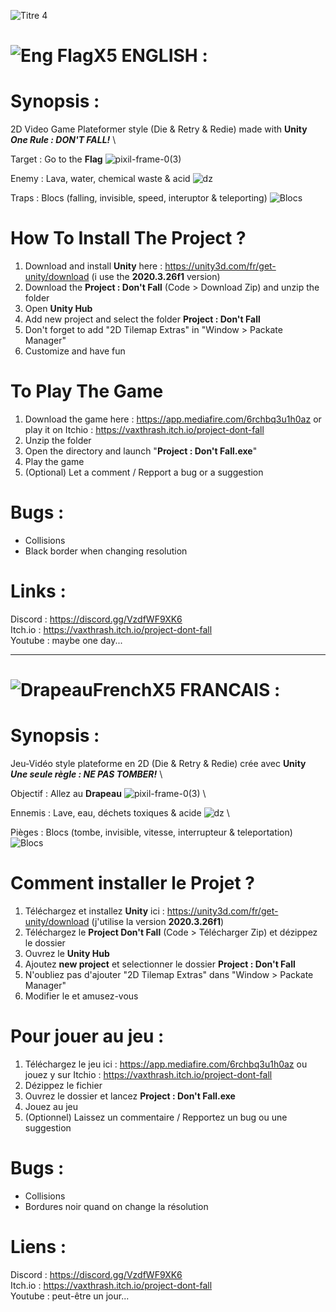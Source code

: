 ![Titre 4](https://github.com/VaxThrash/Project_Don_t_Fall/assets/10770240/da1d9beb-d2c5-430d-a0f6-df945960cafe)


# ![Eng FlagX5](https://user-images.githubusercontent.com/10770240/141441945-806bda1e-2cb5-49ff-a445-ff86048dbe40.png) ENGLISH :


# Synopsis :
2D Video Game Plateformer style (Die & Retry & Redie) made with **Unity** \
**_One Rule : DON'T FALL!_** \

Target : Go to the **Flag**
![pixil-frame-0(3)](https://user-images.githubusercontent.com/10770240/143298912-109df660-84ce-4b50-bd9d-7210f0187342.png)

Enemy : Lava, water, chemical waste & acid
![dz](https://github.com/VaxThrash/Project_Don_t_Fall/assets/10770240/bd981ece-39df-4b50-9054-250acc601fc3)

Traps : Blocs (falling, invisible, speed, interuptor & teleporting)
![Blocs](https://github.com/VaxThrash/Project_Don_t_Fall/assets/10770240/c4c5e3c9-6b84-4a0b-bc99-b5c1c4fff269)



# How To Install The Project ?
1. Download and install **Unity** here : https://unity3d.com/fr/get-unity/download (i use the **2020.3.26f1** version)
2. Download the **Project : Don't Fall** (Code > Download Zip) and unzip the folder
3. Open **Unity Hub**
4. Add new project and select the folder **Project : Don't Fall**
5. Don't forget to add "2D Tilemap Extras" in "Window > Packate Manager"
6. Customize and have fun


# To Play The Game
1. Download the game here : https://app.mediafire.com/6rchbq3u1h0az or play it on Itchio : https://vaxthrash.itch.io/project-dont-fall
2. Unzip the folder
3. Open the directory and launch "**Project : Don't Fall.exe**"
4. Play the game
5. (Optional) Let a comment / Repport a bug or a suggestion

# Bugs :
* Collisions
* Black border when changing resolution

# Links :
Discord : https://discord.gg/VzdfWF9XK6 \
Itch.io : https://vaxthrash.itch.io/project-dont-fall \
Youtube : maybe one day...

---------------------------------------------------------------------------------------------------------------------------------------------------------------------------------

# ![DrapeauFrenchX5](https://user-images.githubusercontent.com/10770240/133244777-e1493f28-1fb9-495f-98c2-5f3ab6e92adf.png) FRANCAIS :

# Synopsis :
Jeu-Vidéo style plateforme en 2D (Die & Retry & Redie) crée avec **Unity** \
**_Une seule règle : NE PAS TOMBER!_** \

Objectif : Allez au **Drapeau**
![pixil-frame-0(3)](https://user-images.githubusercontent.com/10770240/143298912-109df660-84ce-4b50-bd9d-7210f0187342.png) \

Ennemis : Lave, eau, déchets toxiques & acide
![dz](https://github.com/VaxThrash/Project_Don_t_Fall/assets/10770240/bd981ece-39df-4b50-9054-250acc601fc3) \

Pièges : Blocs (tombe, invisible, vitesse, interrupteur & teleportation)
![Blocs](https://github.com/VaxThrash/Project_Don_t_Fall/assets/10770240/c4c5e3c9-6b84-4a0b-bc99-b5c1c4fff269)


# Comment installer le Projet ?
1. Téléchargez et installez **Unity** ici : https://unity3d.com/fr/get-unity/download (j'utilise la version **2020.3.26f1**)
2. Téléchargez le **Project Don't Fall** (Code > Télécharger Zip) et dézippez le dossier
3. Ouvrez le **Unity Hub**
4. Ajoutez **new project** et selectionner le dossier **Project : Don't Fall**
5. N'oubliez pas d'ajouter "2D Tilemap Extras" dans "Window > Packate Manager"
6. Modifier le et amusez-vous


# Pour jouer au jeu :
1. Téléchargez le jeu ici : https://app.mediafire.com/6rchbq3u1h0az ou jouez y sur Itchio : https://vaxthrash.itch.io/project-dont-fall
2. Dézippez le fichier
3. Ouvrez le dossier et lancez **Project : Don't Fall.exe**
4. Jouez au jeu
5. (Optionnel) Laissez un commentaire / Repportez un bug ou une suggestion


# Bugs :
* Collisions
* Bordures noir quand on change la résolution

# Liens :
Discord : https://discord.gg/VzdfWF9XK6 \
Itch.io : https://vaxthrash.itch.io/project-dont-fall \
Youtube : peut-être un jour...

